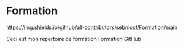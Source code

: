 # Formation
https://img.shields.io/github/all-contributors/sebnicot/Formation/main

Ceci est mon répertoire de formation
Formation GitHub

